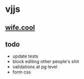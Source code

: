 # vjjs

## [wife.cool](http://www.wife.cool)

## todo

*   update tests
*   block editing other people's shit
*   validations at pg level
*   form css
